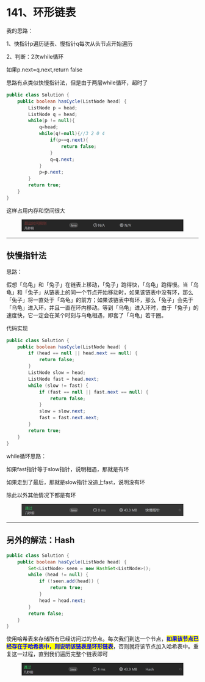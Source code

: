 # 141、环形链表

我的思路：

1、快指针p遍历链表、慢指针q每次从头节点开始遍历

2、判断：2次while循环

如果p.next=q.next,return false

思路有点类似快慢指针法，但是由于两层while循环，超时了

```java
public class Solution {
    public boolean hasCycle(ListNode head) {
        ListNode p = head;
        ListNode q = head;
        while(p != null){
            q=head;
            while(q!=null){//3 2 0 4
                if(p==q.next){
                    return false;
                }
                q=q.next;
            }
            p=p.next;
        }
        return true;
    }
}
```

这样占用内存和空间很大

<figure><img src="../../.gitbook/assets/image (1) (1).png" alt=""><figcaption></figcaption></figure>

***

## 快慢指针法

思路：

假想「乌龟」和「兔子」在链表上移动，「兔子」跑得快，「乌龟」跑得慢。当「乌龟」和「兔子」从链表上的同一个节点开始移动时，如果该链表中没有环，那么「兔子」将一直处于「乌龟」的前方；如果该链表中有环，那么「兔子」会先于「乌龟」进入环，并且一直在环内移动。等到「乌龟」进入环时，由于「兔子」的速度快，它一定会在某个时刻与乌龟相遇，即套了「乌龟」若干圈。

代码实现

```java
public class Solution {
    public boolean hasCycle(ListNode head) {
        if (head == null || head.next == null) {
            return false;
        }
        ListNode slow = head;
        ListNode fast = head.next;
        while (slow != fast) {
            if (fast == null || fast.next == null) {
                return false;
            }
            slow = slow.next;
            fast = fast.next.next;
        }
        return true;
    }
}

```

while循环思路：

如果fast指针等于slow指针，说明相遇，那就是有环

如果走到了最后，那就是slow指针没追上fast，说明没有环

除此以外其他情况下都是有环

<figure><img src="../../.gitbook/assets/image (2).png" alt=""><figcaption></figcaption></figure>

***

## 另外的解法：Hash

```java
public class Solution {
    public boolean hasCycle(ListNode head) {
        Set<ListNode> seen = new HashSet<ListNode>();
        while (head != null) {
            if (!seen.add(head)) {
                return true;
            }
            head = head.next;
        }
        return false;
    }
}
```

使用哈希表来存储所有已经访问过的节点。每次我们到达一个节点，<mark style="color:blue;">**如果该节点已经存在于哈希表中，则说明该链表是环形链表**</mark>，否则就将该节点加入哈希表中。重复这一过程，直到我们遍历完整个链表即可

<figure><img src="../../.gitbook/assets/image (2) (1).png" alt=""><figcaption></figcaption></figure>
